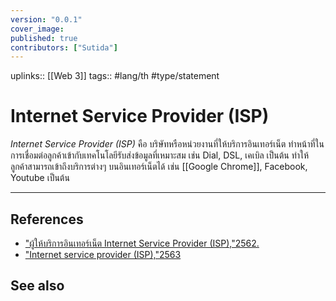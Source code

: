 ```yaml
---
version: "0.0.1"
cover_image:
published: true
contributors: ["Sutida"]
---
```

uplinks:: [[Web 3]]
tags:: #lang/th #type/statement

# Internet Service Provider (ISP)
*Internet Service Provider (ISP)* คือ บริษัทหรือหน่วยงานที่ให้บริการอินเทอร์เน็ต ทำหน้าที่ในการเชื่อมต่อลูกค้าเข้ากับเทคโนโลยีรับส่งข้อมูลที่เหมาะสม เช่น Dial, DSL, เคเบิล เป็นต้น ทำให้ลูกค้าสามารถเข้าถึงบริการต่างๆ บนอินเทอร์เน็ตได้ เช่น [[Google Chrome]], Facebook, Youtube เป็นต้น

---
## References
- ["ผู้ให้บริการอินเทอร์เน็ต Internet Service Provider (ISP),"2562.](https://www.anet.net.th/a/46065)
- ["Internet service provider (ISP),"2563](https://www.etda.or.th/th/Useful-Resource/terminology/%E0%B8%AB%E0%B8%A1%E0%B8%A7%E0%B8%94%E0%B8%AB%E0%B8%A1-I/329.aspx)
## See also
